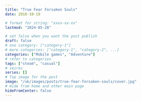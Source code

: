 ```yaml
---
title: "True Fear Forsaken Souls"
date: 2016-10-19

# format for string: "xxxx-xx-xx"
lastmod: "2024-05-28"

# set false when you want the post publish
draft: false
# one category: ["category-1"]
# more categories: ["category-1", "category-2", ...]
categories: ["Mobile games", "Adventure"]
# refer to categories
tags: ["steam", "casual"]
# seires
series: []
# Top image for the post
image: "/uk/images/posts/true-fear-forsaken-souls/cover.jpg"
# Hide from home and other main page
hideFromCenter: false
---
```


<!--more-->
